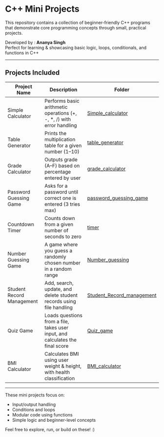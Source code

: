 # C++ Mini Projects

This repository contains a collection of beginner-friendly C++ programs that demonstrate core programming concepts through small, practical projects.

Developed by : **Ananya Singh**  
Perfect for learning & showcasing basic logic, loops, conditionals, and functions in C++

---

## Projects Included

| Project Name              | Description                                                                   | Folder                                                             |
|---------------------------|-------------------------------------------------------------------------------|--------------------------------------------------------------------|
| Simple Calculator         | Performs basic arithmetic operations (+, -, *, /) with error handling         | [Simple_calculator](./Simple_calculator)                           |
| Table Generator           | Prints the multiplication table for a given number (1–10)                     | [table_generator](./table_generator)                               |
| Grade Calculator          | Outputs grade (A–F) based on percentage entered by user                       | [grade_calculator](./grade_calculator)                             |
| Password Guessing Game    | Asks for a password until correct one is entered (3 tries max)                | [password_guessing_game](./password_guessing_game)                 |
| Countdown Timer           | Counts down from a given number of seconds to zero                            | [timer](./timer)                                                   |
| Number Guessing Game      | A game where you guess a randomly chosen number in a random range             |  [Number_guessing](./Number_guessing)                              |
| Student Record Management | Add, search, update, and delete student records using file handling           | [Student_Record_management](./Student_Record_management)           |
| Quiz Game                 | Loads questions from a file, takes user input, and calculates the final score | [Quiz_game](./Quiz_game)                                           |
| BMI Calculator            | Calculates BMI using user weight & height, with health classification         | [BMI_calculator](./BMI_calculator)                                 |

---

These mini projects focus on:
- Input/output handling
- Conditions and loops
- Modular code using functions
- Simple logic and beginner-level concepts

Feel free to explore, run, or build on these! :)
